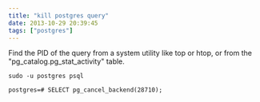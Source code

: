 ```yaml
---
title: "kill postgres query"
date: 2013-10-29 20:39:45
tags: ["postgres"]
---
```


<p>
Find the PID of the query from a system utility like top or htop, or from the "pg_catalog.pg_stat_activity" table.

```
sudo -u postgres psql 
```

```
postgres=# SELECT pg_cancel_backend(28710);
```

</p>
